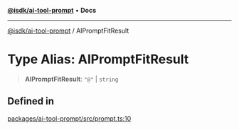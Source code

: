 [**@isdk/ai-tool-prompt**](../README.md) • **Docs**

***

[@isdk/ai-tool-prompt](../globals.md) / AIPromptFitResult

# Type Alias: AIPromptFitResult

> **AIPromptFitResult**: `"@"` \| `string`

## Defined in

[packages/ai-tool-prompt/src/prompt.ts:10](https://github.com/isdk/ai-tool-prompt.js/blob/db68a2def162f8b3a993e98a144d8f84707a7b4f/src/prompt.ts#L10)
